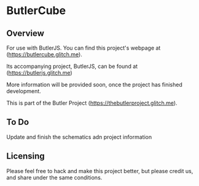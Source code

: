 # ButlerCube

## Overview 
For use with ButlerJS. You can find this project's webpage at (https://butlercube.glitch.me).

Its accompanying project, ButlerJS, can be found at (https://butlerjs.glitch.me)

More information will be provided soon, once the project has finished development.

This is part of the Butler Project (https://thebutlerproject.glitch.me).

## To Do

Update and finish the schematics adn project information

## Licensing

Please feel free to hack and make this project better, but please credit us, and share under the same conditions.
